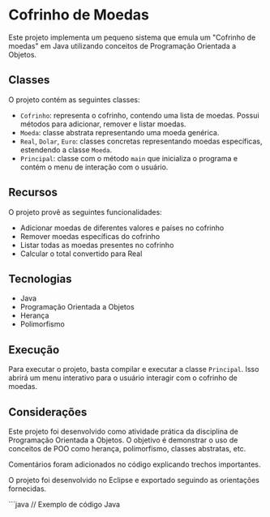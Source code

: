 # Cofrinho de Moedas

Este projeto implementa um pequeno sistema que emula um "Cofrinho de moedas" em Java utilizando conceitos de Programação Orientada a Objetos.

## Classes

O projeto contém as seguintes classes:

- `Cofrinho`: representa o cofrinho, contendo uma lista de moedas. Possui métodos para adicionar, remover e listar moedas.
- `Moeda`: classe abstrata representando uma moeda genérica.  
- `Real`, `Dolar`, `Euro`: classes concretas representando moedas específicas, estendendo a classe `Moeda`.
- `Principal`: classe com o método `main` que inicializa o programa e contém o menu de interação com o usuário.

## Recursos

O projeto provê as seguintes funcionalidades:

- Adicionar moedas de diferentes valores e países no cofrinho
- Remover moedas específicas do cofrinho  
- Listar todas as moedas presentes no cofrinho
- Calcular o total convertido para Real

## Tecnologias

- Java
- Programação Orientada a Objetos
- Herança
- Polimorfismo

## Execução

Para executar o projeto, basta compilar e executar a classe `Principal`. Isso abrirá um menu interativo para o usuário interagir com o cofrinho de moedas.

## Considerações

Este projeto foi desenvolvido como atividade prática da disciplina de Programação Orientada a Objetos. O objetivo é demonstrar o uso de conceitos de POO como herança, polimorfismo, classes abstratas, etc. 

Comentários foram adicionados no código explicando trechos importantes.

O projeto foi desenvolvido no Eclipse e exportado seguindo as orientações fornecidas.

\`\`\`java
// Exemplo de código Java
